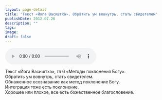 ```yaml
---
layout: page-detail
title: "Текст «Йога Васиштха». Обратить ум вовнутрь, стать свидетелем"
publishDate: 2012.07.26
description: ""
tags:
image:
draft: false
---
```


<audio title="2012.07.26 - Текст «Йога Васиштха». Обратить ум вовнутрь, стать свидетелем.mp3" src="/upload/iblock/46e/46e03eb90835ac8c58b27b559bc3fa9d.mp3" controls=""></audio>

 Текст «Йога Васиштха», гл 6 «Методы поклонения Богу».  
 Обратить ум вовнутрь, стать свидетелем.  
 Обнаженное осознавание как метод поклонение Богу.  
 Интеграция тоже есть поклонение.  
 Хорошее или плохое, все есть божественное благословение.  

  
